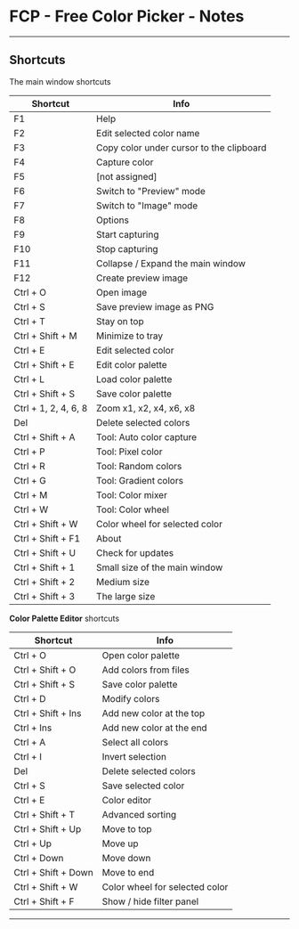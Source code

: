 ﻿# FCP - Free Color Picker - Notes

---

## Shortcuts

The main window shortcuts

| Shortcut | Info |
|---|---|
| F1 | Help |
| F2 | Edit selected color name |
| F3 | Copy color under cursor to the clipboard |
| F4 | Capture color |
| F5 | [not assigned] |
| F6 | Switch to "Preview" mode |
| F7 | Switch to "Image" mode |
| F8 | Options |
| F9 | Start capturing |
| F10 | Stop capturing |
| F11 | Collapse / Expand the main window |
| F12 | Create preview image |
| Ctrl + O | Open image |
| Ctrl + S | Save preview image as PNG |
| Ctrl + T | Stay on top |
| Ctrl + Shift + M | Minimize to tray |
| Ctrl + E | Edit selected color |
| Ctrl + Shift + E | Edit color palette |
| Ctrl + L | Load color palette |
| Ctrl + Shift + S | Save color palette |
| Ctrl + 1, 2, 4, 6, 8 | Zoom x1, x2, x4, x6, x8 |
| Del | Delete selected colors |
| Ctrl + Shift + A | Tool: Auto color capture |
| Ctrl + P | Tool: Pixel color |
| Ctrl + R | Tool: Random colors |
| Ctrl + G | Tool: Gradient colors |
| Ctrl + M | Tool: Color mixer |
| Ctrl + W | Tool: Color wheel |
| Ctrl + Shift + W | Color wheel for selected color |
| Ctrl + Shift + F1 | About |
| Ctrl + Shift + U | Check for updates |
| Ctrl + Shift + 1 | Small size of the main window |
| Ctrl + Shift + 2 | Medium size |
| Ctrl + Shift + 3 | The large size |


**Color Palette Editor** shortcuts

| Shortcut | Info |
|---|---|
| Ctrl + O | Open color palette |
| Ctrl + Shift + O | Add colors from files |
| Ctrl + Shift + S | Save color palette |
| Ctrl + D | Modify colors |
| Ctrl + Shift + Ins | Add new color at the top |
| Ctrl + Ins | Add new color at the end |
| Ctrl + A | Select all colors |
| Ctrl + I | Invert selection |
| Del | Delete selected colors |
| Ctrl + S | Save selected color |
| Ctrl + E | Color editor |
| Ctrl + Shift + T | Advanced sorting |
| Ctrl + Shift + Up | Move to top |
| Ctrl + Up | Move up |
| Ctrl + Down | Move down |
| Ctrl + Shift + Down | Move to end |
| Ctrl + Shift + W | Color wheel for selected color |
| Ctrl + Shift + F | Show / hide filter panel |


---

